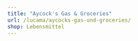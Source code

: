 ```yaml
---
title: "Aycock's Gas & Groceries"
url: /lucama/aycocks-gas-und-groceries/
shop: Lebensmittel
---
```

